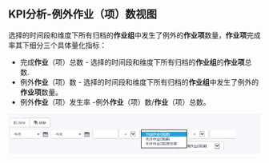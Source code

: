 ## KPI分析-例外作业（项）数视图
选择的时间段和维度下所有归档的**作业组**中发生了例外的**作业项**数量，**作业项**完成率其下细分三个具体量化指标： 
* 完成**作业**（项）总数 - 选择的时间段和维度下所有归档的**作业组**的**作业项**总数.
* 例外**作业**（项）数 -  选择的时间段和维度下所有归档的**作业组**中发生了例外的**作业项**数量。 
* 例外**作业**（项）发生率 -例外**作业**（项）数/**作业**（项）总数。

![](./images/按钮说明12.png)